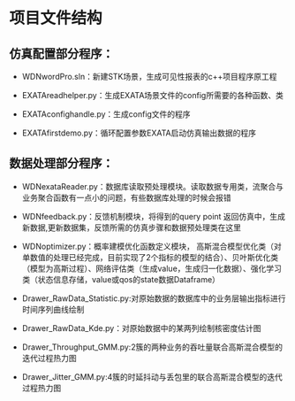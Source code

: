 # 项目文件结构

## 仿真配置部分程序：

* WDNwordPro.sln：新建STK场景，生成可见性报表的c++项目程序原工程

* EXATAreadhelper.py：生成EXATA场景文件的config所需要的各种函数、类

- EXATAconfighandle.py：生成config文件的程序


- EXATAfirstdemo.py：循环配置参数EXATA启动仿真输出数据的程序



## 数据处理部分程序：
- WDNexataReader.py：数据库读取预处理模块。读取数据专用类，流聚合与业务聚合函数有一点小的问题，有些数据库处理的时候会报错

- WDNfeedback.py：反馈机制模块，将得到的query point 返回仿真中，生成新数据,更新数据集，反馈所需的仿真步骤和数据预处理类在这里

- WDNoptimizer.py：概率建模优化函数定义模块，	高斯混合模型优化类（对单数值的处理已经完成，目前实现了2个指标的模型的结合）、贝叶斯优化类（模型为高斯过程）、网络评估类（生成value，生成归一化数据）、强化学习类（状态信息存储，value或qos的state数据Dataframe）

- Drawer_RawData_Statistic.py:对原始数据的数据库中的业务层输出指标进行时间序列曲线绘制

- Drawer_RawData_Kde.py：对原始数据中的某两列绘制核密度估计图

- Drawer_Throughput_GMM.py:2簇的两种业务的吞吐量联合高斯混合模型的迭代过程热力图

- Drawer_Jitter_GMM.py:4簇的时延抖动与丢包里的联合高斯混合模型的迭代过程热力图